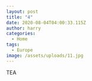```yaml
---
layout: post
title: "4"
date: 2020-08-04T04:00:33.115Z
author: harry
categories:
  - Home
tags:
  - Europe
image: /assets/uploads/11.jpg
---
```

TEA